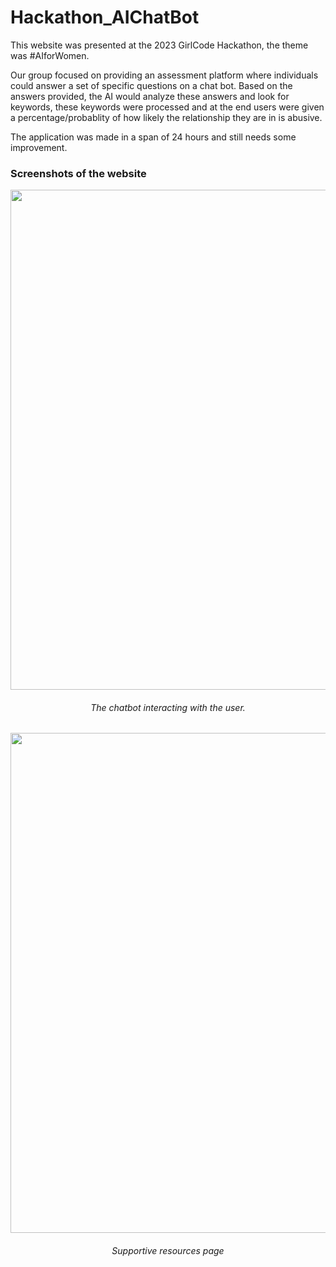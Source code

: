 # Hackathon_AIChatBot
This website was presented at the 2023 GirlCode Hackathon, the theme was #AIforWomen.

Our group focused on providing an assessment platform where individuals could answer a set of specific questions on a chat bot.
Based on the answers provided, the AI would analyze these answers and look for keywords, these keywords were processed and at the end users were given a percentage/probablity of how likely the relationship
they are in is abusive.

The application was made in a span of 24 hours and still needs some improvement.

### Screenshots of the website
<div align="center">
<p>
  <img width="800" src="https://github.com/Yuvashna/Hackathon_AIChatBot/assets/100693356/13e38c38-6ab0-421b-a471-efedc9410c67">

###### The chatbot interacting with the user.

 <img width="800" src="https://github.com/Yuvashna/Hackathon_AIChatBot/assets/100693356/27944bf1-1abb-46e8-9e48-8e19f346b0b2"> 

###### Supportive resources page

</p>
</div>
